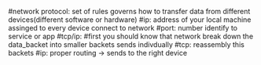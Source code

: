 #network protocol:
		set of rules governs how to transfer data from different devices(different software or hardware)
#ip:
   address of your local machine assinged to every device connect to network
#port:
   number identify to service or app
#tcp/ip:
	#first you should know that network break down the data_backet into smaller backets sends indivdually
#tcp: reassembly this backets
#ip: proper routing -> sends to the right device
